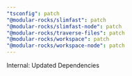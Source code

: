 ```yaml
---
"tsconfig": patch
"@modular-rocks/slimfast": patch
"@modular-rocks/slimfast-node": patch
"@modular-rocks/traverse-files": patch
"@modular-rocks/workspace": patch
"@modular-rocks/workspace-node": patch
---
```


Internal: Updated Dependencies
